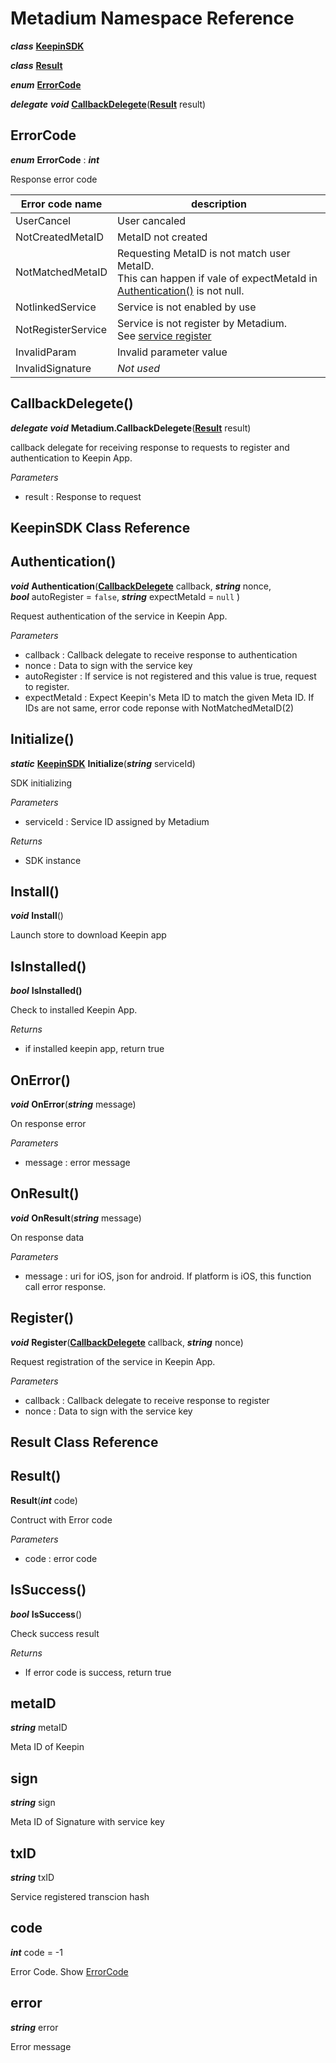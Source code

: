 # Metadium Namespace Reference
***class*** [**KeepinSDK**](class_metadium_KeepinSDK.md#KeepinSDK-Class-Reference)

***class*** [**Result**](class_metadium_KeepinSDK.md#result-class-reference)

***enum*** [**ErrorCode**](class_metadium_KeepinSDK.md#ErrorCode)

***delegate*** ***void*** [**CallbackDelegete**](class_metadium_KeepinSDK.md#callbackdelegete)([**Result**](class_metadium_KeepinSDK.md#result-class-reference) result)


ErrorCode
-------------
***enum*** **ErrorCode** : ***int***

Response error code

| Error code name     | description                                                                                |
|---------------------|--------------------------------------------------------------------------------------------|
| UserCancel          | User cancaled                                                                              |
| NotCreatedMetaID    | MetaID not created                                                                         |
| NotMatchedMetaID    | Requesting MetaID is not match user MetaID.<br>This can happen if vale of expectMetaId in [Authentication()](class_metadium_KeepinSDK.md#authentication) is not null.                                                          |
| NotlinkedService    | Service is not enabled by use                                                              |
| NotRegisterService  | Service is not register by Metadium.<br> See [service register](../../service_registry.md) |
| InvalidParam        | Invalid parameter value                                                                    |
| InvalidSignature    | *Not used*                                                                                 |

CallbackDelegete()
----------------------
***delegate void*** **Metadium.CallbackDelegete**(**[Result](class_metadium_KeepinSDK.md#callbackdelegete)** result)

callback delegate for receiving response to requests to register and authentication to Keepin App.

*Parameters*
  * result : Response to request


## KeepinSDK Class Reference

Authentication()
--------------------------------------------------------
***void*** **Authentication**(**[CallbackDelegete](class_metadium_KeepinSDK.md#callbackdelegete)** callback, ***string*** nonce, ***bool*** autoRegister = `false`, ***string*** expectMetaId = `null` )

Request authentication of the service in Keepin App.

*Parameters*
  * callback : Callback delegate to receive response to authentication
  * nonce : Data to sign with the service key
  * autoRegister : If service is not registered and this value is true, request to register.
  * expectMetaId : Expect Keepin's Meta ID to match the given Meta ID. If IDs are not same, error code reponse with NotMatchedMetaID(2)

Initialize()
----------------------------------------------------
***static*** **[KeepinSDK](class_metadium_KeepinSDK.md#KeepinSDK-Class-Reference)** **Initialize**(***string*** serviceId)

SDK initializing

*Parameters*
  * serviceId : Service ID assigned by Metadium

*Returns*
  * SDK instance

Install()
-------------------------------------------------
***void*** **Install**()

Launch store to download Keepin app

IsInstalled()
-----------------------------------------------------
***bool*** **IsInstalled()**

Check to installed Keepin App.

*Returns*
  * if installed keepin app, return true

OnError()
-------------------------------------------------
***void*** **OnError**(***string*** message)
  
On response error
  
*Parameters*
  * message : error message

OnResult()
--------------------------------------------------
***void*** **OnResult**(***string*** message)
  
On response data  
  
*Parameters*
  * message : uri for iOS, json for android. If platform is iOS, this function call error response.  

Register()
--------------------------------------------------
***void*** **Register**(**[CallbackDelegete](class_metadium_KeepinSDK.md#callbackdelegete)** callback, ***string*** nonce)
  
Request registration of the service in Keepin App.  
  
*Parameters*
  * callback : Callback delegate to receive response to register  
  * nonce : Data to sign with the service key

## Result Class Reference

Result()
--------------------------
**Result**(***int*** code)

Contruct with Error code

*Parameters*
  * code : error code

IsSuccess()
---------------
***bool*** **IsSuccess**()

Check success result

*Returns*
  * If error code is success, return true

metaID
----------------
***string*** metaID
  
Meta ID of Keepin

sign
----------------
***string*** sign

Meta ID of Signature with service key  

txID
----------------
***string*** txID

Service registered transcion hash

code
----------------
***int*** code = -1

Error Code. Show [ErrorCode](class_metadium_KeepinSDK.md#ErrorCode)

error
----------------
***string*** error

Error message
